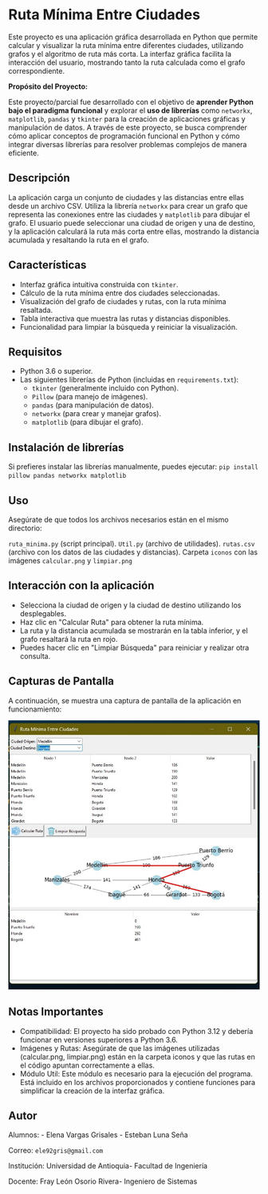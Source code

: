 # Ruta Mínima Entre Ciudades

Este proyecto es una aplicación gráfica desarrollada en Python que permite calcular y visualizar la ruta mínima entre diferentes ciudades, utilizando grafos y el algoritmo de ruta más corta. La interfaz gráfica facilita la interacción del usuario, mostrando tanto la ruta calculada como el grafo correspondiente.

**Propósito del Proyecto:**

Este proyecto/parcial fue desarrollado con el objetivo de **aprender Python bajo el paradigma funcional** y explorar el **uso de librerías** como `networkx`, `matplotlib`, `pandas` y `tkinter` para la creación de aplicaciones gráficas y manipulación de datos. A través de este proyecto, se busca comprender cómo aplicar conceptos de programación funcional en Python y cómo integrar diversas librerías para resolver problemas complejos de manera eficiente.

## Descripción

La aplicación carga un conjunto de ciudades y las distancias entre ellas desde un archivo CSV. Utiliza la librería `networkx` para crear un grafo que representa las conexiones entre las ciudades y `matplotlib` para dibujar el grafo. El usuario puede seleccionar una ciudad de origen y una de destino, y la aplicación calculará la ruta más corta entre ellas, mostrando la distancia acumulada y resaltando la ruta en el grafo.

## Características

- Interfaz gráfica intuitiva construida con `tkinter`.
- Cálculo de la ruta mínima entre dos ciudades seleccionadas.
- Visualización del grafo de ciudades y rutas, con la ruta mínima resaltada.
- Tabla interactiva que muestra las rutas y distancias disponibles.
- Funcionalidad para limpiar la búsqueda y reiniciar la visualización.

## Requisitos

- Python 3.6 o superior.
- Las siguientes librerías de Python (incluidas en `requirements.txt`):
  - `tkinter` (generalmente incluido con Python).
  - `Pillow` (para manejo de imágenes).
  - `pandas` (para manipulación de datos).
  - `networkx` (para crear y manejar grafos).
  - `matplotlib` (para dibujar el grafo).

## Instalación de librerías

Si prefieres instalar las librerías manualmente, puedes ejecutar:
`pip install pillow pandas networkx matplotlib`

## Uso

Asegúrate de que todos los archivos necesarios están en el mismo directorio:

`ruta_minima.py` (script principal).
`Util.py` (archivo de utilidades).
`rutas.csv` (archivo con los datos de las ciudades y distancias).
Carpeta `iconos` con las imágenes `calcular.png` y `limpiar.png`

## Interacción con la aplicación

- Selecciona la ciudad de origen y la ciudad de destino utilizando los desplegables.
- Haz clic en "Calcular Ruta" para obtener la ruta mínima.
- La ruta y la distancia acumulada se mostrarán en la tabla inferior, y el grafo resaltará la ruta en rojo.
- Puedes hacer clic en "Limpiar Búsqueda" para reiniciar y realizar otra consulta.

## Capturas de Pantalla

A continuación, se muestra una captura de pantalla de la aplicación en funcionamiento:

![Interfaz de la aplicación](screenshots/screensht1.jpg)

## Notas Importantes

- Compatibilidad: El proyecto ha sido probado con Python 3.12 y debería funcionar en versiones superiores a Python 3.6.
- Imágenes y Rutas: Asegúrate de que las imágenes utilizadas (calcular.png, limpiar.png) están en la carpeta iconos y que las rutas en el código apuntan correctamente a ellas.
- Módulo Util: Este módulo es necesario para la ejecución del programa. Está incluido en los archivos proporcionados y contiene funciones para simplificar la creación de la interfaz gráfica.

## Autor

Alumnos: - Elena Vargas Grisales
         - Esteban Luna Seña

Correo: `ele92gris@gmail.com`

Institución: Universidad de Antioquia- Facultad de Ingeniería

Docente: Fray León Osorio Rivera- Ingeniero de Sistemas
